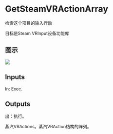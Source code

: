# GetSteamVRActionArray

检索这个项目的输入行动

目标是Steam VRInput设备功能库

## 图示

![]($-20221218-21043466.png)

## Inputs

In: Exec.  

## Outputs

出：执行。

蒸汽VRActions。蒸汽VRAction结构的阵列。
